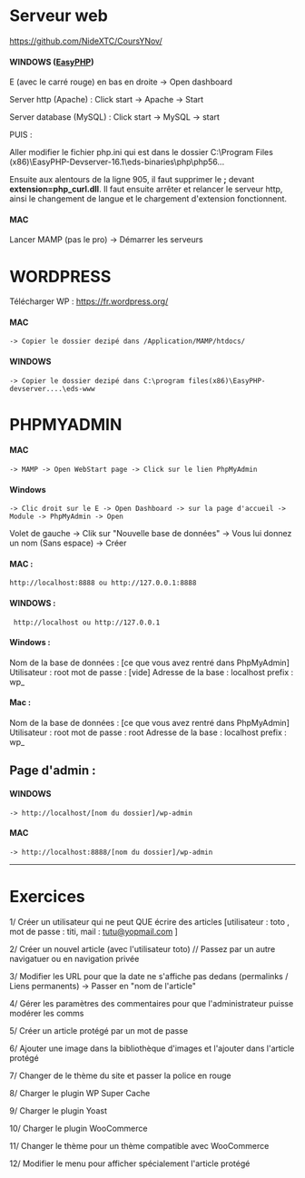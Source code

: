 # Serveur web


https://github.com/NideXTC/CoursYNov/

#### WINDOWS ([EasyPHP](https://bitbucket.org/easyphp/easyphp-devserver/downloads/EasyPHP-Devserver-17.0-setup.exe))

E (avec le carré rouge) en bas en droite -> Open dashboard 

Server http (Apache) :  Click start -> Apache -> Start

Server database (MySQL) : Click start -> MySQL -> start 



PUIS : 

Aller modifier le fichier php.ini qui est dans le dossier C:\Program Files (x86)\EasyPHP-Devserver-16.1\eds-binaries\php\php56...

Ensuite aux alentours de la ligne 905, il faut supprimer le **;** devant **extension=php_curl.dll**.
Il faut ensuite arrêter et relancer le serveur http, ainsi le changement de langue et le chargement d'extension fonctionnent.



#### MAC 

Lancer MAMP (pas le pro) -> Démarrer les serveurs 



# WORDPRESS 

Télécharger WP : https://fr.wordpress.org/ 




#### MAC 
	-> Copier le dossier dezipé dans /Application/MAMP/htdocs/ 

#### WINDOWS 
	-> Copier le dossier dezipé dans C:\program files(x86)\EasyPHP-devserver....\eds-www 


# PHPMYADMIN

#### MAC 
	-> MAMP -> Open WebStart page -> Click sur le lien PhpMyAdmin 
#### Windows 
	-> Clic droit sur le E -> Open Dashboard -> sur la page d'accueil -> Module -> PhpMyAdmin -> Open 



Volet de gauche -> Clik sur "Nouvelle base de données" -> Vous lui donnez un nom (Sans espace) -> Créer 


#### MAC : 
	http://localhost:8888 ou http://127.0.0.1:8888
#### WINDOWS :
	 http://localhost ou http://127.0.0.1 


#### Windows : 

Nom de la base de données : [ce que vous avez rentré dans PhpMyAdmin]
Utilisateur : root 
mot de passe : [vide]
Adresse de la base : localhost 
prefix : wp_


#### Mac : 

Nom de la base de données : [ce que vous avez rentré dans PhpMyAdmin]
Utilisateur : root 
mot de passe : root
Adresse de la base : localhost 
prefix : wp_


## Page d'admin : 

#### WINDOWS 
	-> http://localhost/[nom du dossier]/wp-admin
#### MAC 
	-> http://localhost:8888/[nom du dossier]/wp-admin



_____________________ 

# Exercices

1/ Créer un utilisateur qui ne peut QUE écrire des articles [utilisateur : toto , 
mot de passe : titi,
mail :  tutu@yopmail.com
]

2/ Créer un nouvel article (avec l'utilisateur toto) // Passez par un autre navigatuer ou en navigation privée 

3/ Modifier les URL pour que la date ne s'affiche pas dedans (permalinks / Liens permanents) -> Passer en "nom de l'article"

4/ Gérer les paramètres des commentaires pour que l'administrateur puisse modérer les comms 


5/ Créer un article protégé par un mot de passe 

6/ Ajouter une image dans la bibliothèque d'images et l'ajouter dans l'article protégé 

7/ Changer de le thème du site et passer la police en rouge 

8/ Charger le plugin WP Super Cache

9/ Charger le plugin Yoast 

10/ Charger le plugin WooCommerce 

11/ Changer le thème pour un thème compatible avec WooCommerce 

12/ Modifier le menu pour afficher spécialement l'article protégé 


































